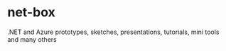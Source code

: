 # net-box
.NET and Azure prototypes, sketches, presentations, tutorials, mini tools and many others
